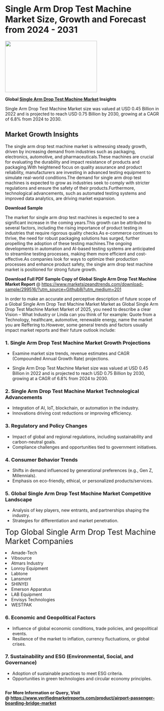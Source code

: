 <H1>Single Arm Drop Test Machine Market Size, Growth and Forecast from 2024 - 2031</H1><img class="aligncenter size-medium wp-image-584254" src="https://thirdeyenews.in/wp-content/uploads/2024/09/Global-Market-Research-300x168.jpeg" alt="" width="300" height="168" /><p><strong>Global&nbsp;<a href="https://www.marketsizeandtrends.com/download-sample/299516/?utm_source=Github8j?utm_medium=201">Single Arm Drop Test Machine Market</a> Insights</strong></p><p>Single Arm Drop Test Machine Market size was valued at USD 0.45 Billion in 2022 and is projected to reach USD 0.75 Billion by 2030, growing at a CAGR of 6.8% from 2024 to 2030.</p><p><h2>Market Growth Insights</h2> <p>The single arm drop test machine market is witnessing steady growth, driven by increasing demand from industries such as packaging, electronics, automotive, and pharmaceuticals.These machines are crucial for evaluating the durability and impact resistance of products and packaging.With heightened focus on quality assurance and product reliability, manufacturers are investing in advanced testing equipment to simulate real-world conditions.The demand for single arm drop test machines is expected to grow as industries seek to comply with stricter regulations and ensure the safety of their products.Furthermore, technological advancements, such as automated testing systems and improved data analytics, are driving market expansion.</p> <p><strong>Download Sample</strong></p> <p>The market for single arm drop test machines is expected to see a significant increase in the coming years.This growth can be attributed to several factors, including the rising importance of product testing in industries that require rigorous quality checks.As e-commerce continues to thrive, the need for robust packaging solutions has surged, further propelling the adoption of these testing machines.The ongoing developments in automation and AI-based testing systems are anticipated to streamline testing processes, making them more efficient and cost-effective.As companies look for ways to optimize their production processes and enhance product safety, the single arm drop test machine market is positioned for strong future growth.</p> <p><span class=""><strong>Download Full PDF Sample Copy of Global Single Arm Drop Test Machine Market Report</strong> @ <a href="https://www.marketsizeandtrends.com/download-sample/299516/?utm_source=Github8j?utm_medium=201" target="_blank">https://www.marketsizeandtrends.com/download-sample/299516/?utm_source=Github8j?utm_medium=201</a></span></p><p>In order to make an accurate and perceptive description of future scope of a Global&nbsp;Single Arm Drop Test Machine Market Market as Global&nbsp;Single Arm Drop Test Machine Market Market of 2025, you need to describe a clear Vision &ndash; What Industry or Linda can you think of for example: Quote from a Technology, healthcare, automotive, renewable energy, name the market you are Reffering to.However, some general trends and factors usually impact market reports and their future outlook include:</p><h3>1.&nbsp;<strong>Single Arm Drop Test Machine Market Growth Projections</strong></h3><ul><li>Examine market size trends, revenue estimates and CAGR (Compounded Annual Growth Rate) projections.</li><li><p>Single Arm Drop Test Machine Market size was valued at USD 0.45 Billion in 2022 and is projected to reach USD 0.75 Billion by 2030, growing at a CAGR of 6.8% from 2024 to 2030.</p></li></ul><h3>2.&nbsp;<strong>Single Arm Drop Test Machine Market Technological Advancements</strong></h3><ul><li>Integration of AI, IoT, blockchain, or automation in the industry.</li><li>Innovations driving cost reductions or improving efficiency.</li></ul><h3>3.&nbsp;<strong>Regulatory and Policy Changes</strong></h3><ul><li>Impact of global and regional regulations, including sustainability and carbon-neutral goals.</li><li>Compliance challenges and opportunities tied to government initiatives.</li></ul><h3>4.&nbsp;<strong>Consumer Behavior Trends</strong></h3><ul><li>Shifts in demand influenced by generational preferences (e.g., Gen Z, Millennials).</li><li>Emphasis on eco-friendly, ethical, or personalized products/services.</li></ul><h3>5.&nbsp;<strong>Global Single Arm Drop Test Machine Market Competitive Landscape</strong></h3><ul><li>Analysis of key players, new entrants, and partnerships shaping the industry.</li><li>Strategies for differentiation and market penetration.</li></ul><p data-pm-slice="1 1 []"><span style="color: inherit; font-family: inherit; font-size: 25px;">Top Global Single Arm Drop Test Machine Market Companies</span></p><div class="" data-test-id=""><p><li>Amade-Tech</li><li> Vibsource</li><li> Atmars Industry</li><li> Lonroy Equipment</li><li> Labtone</li><li> Lansmont</li><li> SHINYEI</li><li> Emerson Apparatus</li><li> LAB Equipment</li><li> Envisys Technologies</li><li> WESTPAK</li></p></div><h3>6.&nbsp;<strong>Economic and Geopolitical Factors</strong></h3><ul><li>Influence of global economic conditions, trade policies, and geopolitical events.</li><li>Resilience of the market to inflation, currency fluctuations, or global crises.</li></ul><h3>7.&nbsp;<strong>Sustainability and ESG (Environmental, Social, and Governance)</strong></h3><ul><li>Adoption of sustainable practices to meet ESG criteria.</li><li>Opportunities in green technologies and circular economy principles.</li></ul><h2><strong style="font-size: 14px;">For More Information or Query, Visit @&nbsp;</strong><a style="background-color: #ffffff; font-size: 14px;" href="https://www.marketsizeandtrends.com/report/single-arm-drop-test-machine-market/" target="_blank">https://www.verifiedmarketreports.com/product/airport-passenger-boarding-bridge-market</a></h2>